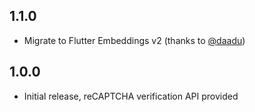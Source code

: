 ## 1.1.0

* Migrate to Flutter Embeddings v2 (thanks to [@daadu](https://github.com/daadu))

## 1.0.0

* Initial release, reCAPTCHA verification API provided
